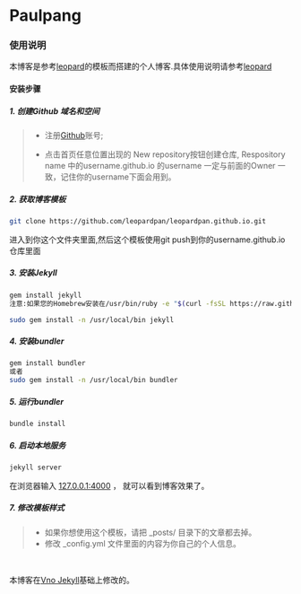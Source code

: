 # Paulpang

### 使用说明

本博客是参考[leopard](http://baixin.io)的模板而搭建的个人博客.具体使用说明请参考[leopard](http://baixin.io)


#### 安装步骤

##### 1. 创建Github 域名和空间
> * 注册[Github](https://www.github.com)账号;
> 
> * 点击首页任意位置出现的 New repository按钮创建仓库, Respository name 中的username.github.io 的username 一定与前面的Owner 一致，记住你的username下面会用到。     

##### 2. 获取博客模板

```bash
git clone https://github.com/leopardpan/leopardpan.github.io.git
```
进入到你这个文件夹里面,然后这个模板使用git push到你的username.github.io仓库里面

##### 3. 安装Jekyll

```bash
gem install jekyll
注意:如果您的Homebrew安装在/usr/bin/ruby -e "$(curl -fsSL https://raw.githubusercontent.com/Homebrew/install/master/install)",这时候需要下面的安装方式

sudo gem install -n /usr/local/bin jekyll
```

##### 4. 安装bundler

```bash
gem install bundler
或者
sudo gem install -n /usr/local/bin bundler
```
##### 5. 运行bundler
```bash
bundle install
```
##### 6. 启动本地服务

```bash
jekyll server
```
 
在浏览器输入 [127.0.0.1:4000](127.0.0.1:4000) ， 就可以看到博客效果了。


##### 7. 修改模板样式

>* 如果你想使用这个模板，请把 _posts/ 目录下的文章都去掉。
>* 修改 _config.yml 文件里面的内容为你自己的个人信息。



<br>

本博客在[Vno Jekyll](https://github.com/onevcat/vno-jekyll)基础上修改的。  